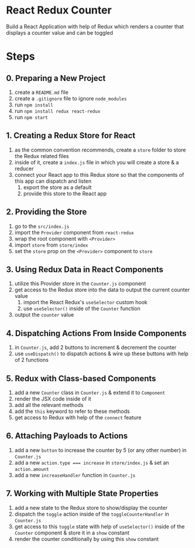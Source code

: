 # React Redux Counter

Build a React Application with help of Redux which renders a counter that displays a counter value and can be toggled

# Steps

## 0. Preparing a New Project

1. create a `README.md` file
2. create a `.gitignore` file to ignore `node_modules`
3. run `npm install`
4. run `npm install redux react-redux`
5. run `npm start`

## 1. Creating a Redux Store for React

1. as the common convention recommends, create a `store` folder to store the Redux related files
2. inside of it, create a `index.js` file in which you will create a store & a reducer
3. connect your React app to this Redux store so that the components of this app can dispatch and listen
   1. export the store as a default
   2. provide this store to the React app

## 2. Providing the Store

1. go to the `src/index.js`
2. import the `Provider` component from `react-redux`
3. wrap the root component with `<Provider>`
4. import `store` from `store/index`
5. set the `store` prop on the `<Provider>` component to `store`

## 3. Using Redux Data in React Components

1. utilize this Provider store in the `Counter.js` component
2. get access to the Redux store into the data to output the current counter value
   1. import the React Redux's `useSelector` custom hook
   2. use `useSelector()` inside of the `Counter` function
3. output the `counter` value

## 4. Dispatching Actions From Inside Components

1. in `Counter.js`, add 2 buttons to increment & decrement the counter
2. use `useDispatch()` to dispatch actions & wire up these buttons with help of 2 functions

## 5. Redux with Class-based Components

1. add a new `Counter` class in `Counter.js` & extend it to `Component`
2. render the JSX code inside of it
3. add all the relevant methods
4. add the `this` keyword to refer to these methods
5. get access to Redux with help of the `connect` feature

## 6. Attaching Payloads to Actions

1. add a new `button` to increase the counter by 5 (or any other number) in `Counter.js`
2. add a new `action.type === increase` in `store/index.js` & set an `action.amount`
3. add a new `increaseHandler` function in `Counter.js`

## 7. Working with Multiple State Properties

1. add a new state to the Redux store to show/display the counter
2. dispatch the `toggle` action inside of the `toggleCounterHandler` in `Counter.js`
3. get access to this `toggle` state with help of `useSelector()` inside of the `Counter` component & store it in a `show` constant
4. render the counter conditionally by using this `show` constant
